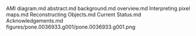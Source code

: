 AMI diagram.md
abstract.md
background.md
overview.md
Interpreting pixel maps.md
Reconstructing Objects.md
Current Status.md
Acknowledgements.md
figures/pone.0036933.g001/pone.0036933.g001.png